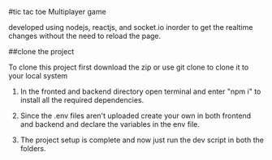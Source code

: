 #tic tac toe Multiplayer game

developed using nodejs, reactjs, and socket.io inorder to get the realtime changes without
the need to reload the page.

##clone the project

To clone this project first download the zip or use git clone to clone it to your local system

1. In the fronted and backend directory open terminal and enter "npm i" to install all the required
   dependencies.
2. Since the .env files aren't uploaded create your own in both frontend and backend and declare the
   variables in the env file.

3. The project setup is complete and now just run the dev script in both the folders.
